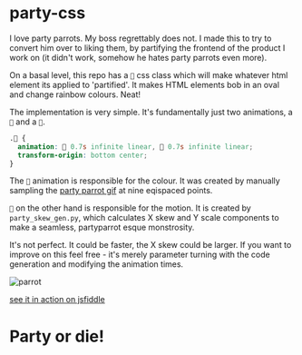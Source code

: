 # party-css
I love party parrots. My boss regrettably does not. I made this to try to convert him over to liking them, by partifying the frontend of the product I work on (it didn't work, somehow he hates party parrots even more).

On a basal level, this repo has a `🦜` css class which will make whatever html element its applied to 'partified'. It makes HTML elements bob in an oval and change rainbow colours. Neat!

The implementation is very simple. It's fundamentally just two animations, a `🎉` and a `🎨`.

```css
.🦜 {
  animation: 🎉 0.7s infinite linear, 🎨 0.7s infinite linear;
  transform-origin: bottom center;
}
```

The `🎨` animation is responsible for the colour. It was created by manually sampling the [party parrot gif](https://cultofthepartyparrot.com/) at nine eqispaced points. 

`🎉` on the other hand is responsible for the motion. It is created by `party_skew_gen.py`, which calculates X skew and Y scale components to make a seamless, partyparrot esque monstrosity.

It's not perfect. It could be faster, the X skew could be larger. If you want to improve on this feel free - it's merely parameter turning with the code generation and modifying the animation times.

![parrot](https://cultofthepartyparrot.com/parrots/hd/parrot.gif)

[see it in action on jsfiddle](https://jsfiddle.net/zxgphb4L/13/)

# Party or die!
